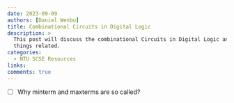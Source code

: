 ```yaml
---
date: 2023-09-09
authors: [Daniel Wenbo]
title: Combinational Circuits in Digital Logic
description: >
  This post will discuss the combinational Circuits in Digital Logic and other
  things related.
categories:
  - NTU SCSE Resources
links:
comments: true
---
```


<!-- more -->

- [ ] Why minterm and maxterms are so called?